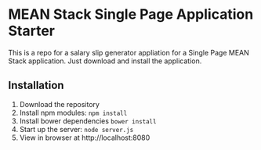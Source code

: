 # MEAN Stack Single Page Application Starter

This is a repo for a salary slip generator appliation for a Single Page MEAN Stack application. Just download and install the application. 

## Installation
1. Download the repository
2. Install npm modules: `npm install`
3. Install bower dependencies `bower install`
4. Start up the server: `node server.js`
5. View in browser at http://localhost:8080


